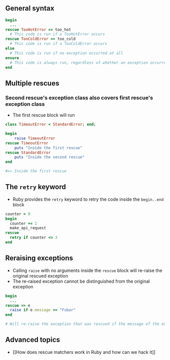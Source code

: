 ## General syntax
```ruby
begin
  ...
rescue TooHotError => too_hot
  # This code is run if a TooHotError occurs 
rescue TooColdError => too_cold
  # This code is run if a TooColdError occurs 
else
  # This code is run if no exception occurred at all
ensure
  # This code is always run, regardless of whether an exception occurred
end
```

## Multiple rescues
### Second rescue's exception class also covers first rescue's exception class

- The first rescue block will run
```ruby
class TimeoutError < StandardError; end;

begin
	raise TimeoutError
rescue TimeoutError
	puts "Inside the first rescue"
rescue StandardError
	puts "Inside the second rescue"
end

#=> Inside the first rescue
```

## The `retry` keyword
- Ruby provides the `retry` keyword to retry the code inside the `begin..end` block
```ruby
counter = 0
begin
  counter += 1
  make_api_request
rescue
  retry if counter <= 3  
end
```

## Reraising exceptions
- Calling `raise` with no arguments inside the `rescue` block will re-raise the original rescued exception
- The re-raised exception cannot be distinguished from the original exception
```ruby
begin
  ...
rescue => e
  raise if e.message == "Fubar"
end

# Will re-raise the exception that was rescued if the message of the exception is "Fubar"
```

## Advanced topics
- [[How does rescue matchers work in Ruby and how can we hack it]]